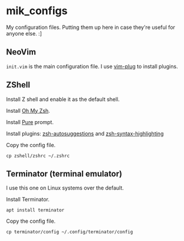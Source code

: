 # mik_configs
My configuration files. Putting them up here in case they're useful for anyone else. :]

## NeoVim
`init.vim` is the main configuration file. I use [vim-plug](https://github.com/junegunn/vim-plug) to install plugins.

## ZShell
Install Z shell and enable it as the default shell.

Install [Oh My Zsh](https://ohmyz.sh/).

Install [Pure](https://github.com/sindresorhus/pure) prompt.

Install plugins: [zsh-autosuggestions](https://github.com/zsh-users/zsh-autosuggestions/blob/master/INSTALL.md) and [zsh-syntax-highlighting](https://github.com/zsh-users/zsh-syntax-highlighting/blob/master/INSTALL.md.)

Copy the config file.

```
cp zshell/zshrc ~/.zshrc
```

## Terminator (terminal emulator)
I use this one on Linux systems over the default.

Install Terminator.

```
apt install terminator
```

Copy the config file.

```
cp terminator/config ~/.config/terminator/config
```
